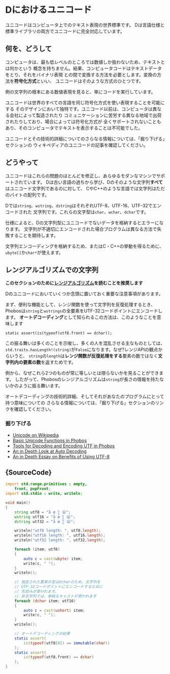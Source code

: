 # Dにおけるユニコード

ユニコードはコンピュータ上でのテキスト表現の世界標準です。
Dは言語仕様と標準ライブラリの両方でユニコードに完全対応しています。

## 何を、どうして

コンピュータは、最も低レベルのところでは数値しか扱わないため、テキストとは何かという
概念を持ちません。結果、コンピュータコードはテキストデータをとり、それをバイナリ表現
との間で変換する方法を必要とします。変換の方法を**符号化方式**といい、
ユニコードはそのような方式のひとつです。

例の文字列の根本にある数値表現を見ると、単にコードを実行しています。

ユニコードは世界のすべての言語を同じ符号化方式を使い表現することを可能にする
そのデザインにおいて独特です。ユニコード以前は、コンピュータは異なる会社によって製造されたり
コミュニケーションに苦労する異なる地域で出荷されたりしており、場合によっては符号化方式が
全くサポートされないこともあり、そのコンピュータでテキストを表示することは不可能でした。


ユニコードとその技術的詳細についてのさらなる情報については、「掘り下げる」セクションの
ウィキペディアのユニコードの記事を確認してください。

## どうやって

ユニコードはこれらの問題のほとんどを修正し、あらゆるモダンなマシンでサポートされています。
Dは古い言語の過ちから学び、Dのそのような文字列**すべて**はユニコード文字列であるのに対して、
CやC++のような言語では文字列はただのバイトの配列です。

Dでは`string`、`wstring`、`dstring`はそれぞれUTF-8、UTF-16、UTF-32でエンコードされた
文字列です。これらの文字型は`char`、`wchar`、`dchar`です。

仕様によると、Dの文字列型にユニコードでないデータを格納するとエラーになります。
文字列が不適切にエンコードされた場合プログラムは異なる方法で失敗することを期待します。

文字列エンコーディングを格納するため、またはC・C++の挙動を得るために、`ubyte[]`か`char*`が使えます。

## レンジアルゴリズムでの文字列

**このセクションのために[レンジアルゴリズム](gems/range-algorithms)を読むことを推奨します**

Dのユニコードにおいていくつか念頭に置いておく重要な注意事項があります。

まず、便利な機能として、レンジ関数を使って文字列を反復処理するとき、
Phobosは`string`と`wstrings`の全要素をUTF-32コードポイントにエンコードします。
**オートデコーディング**として知られるこの方法は、このようなことを意味します

```
static assert(is(typeof(utf8.front) == dchar));
```

この振る舞いは多くのことを示唆し、多くの人を混乱させる主なものとしては、
`std.traits.hasLength!(string)`が`False`になります。なぜ?レンジAPIの観点からいうと、
`string`の`length`は**レンジ関数が反復処理をする**要素の数ではなく**文字列内の要素の数**を返すためです。

例から、なぜこれら2つのものが常に等しいとは限らないかを見ることができます。
したがって、Phobosのレンジアルゴリズムは`string`が長さの情報を持たないかのように振る舞います。

オートデコーディングの技術的詳細、そしてそれがあなたのプログラムにとって持つ意味についての
さらなる情報については、「掘り下げる」セクションのリンクを確認してください。

### 掘り下げる

- [Unicode on Wikipedia](https://en.wikipedia.org/wiki/Unicode)
- [Basic Unicode Functions in Phobos](https://dlang.org/phobos/std_uni.html)
- [Tools for Decoding and Encoding UTF in Phobos](https://dlang.org/phobos/std_utf.html)
- [An in Depth Look at Auto Decoding](https://jackstouffer.com/blog/d_auto_decoding_and_you.html)
- [An in Depth Essay on Benefits of Using UTF-8](http://utf8everywhere.org/)

## {SourceCode}

```d
import std.range.primitives : empty,
    front, popFront;
import std.stdio : write, writeln;

void main()
{
    string utf8 = "å ø ∑ 😦";
    wstring utf16 = "å ø ∑ 😦";
    dstring utf32 = "å ø ∑ 😦";

    writeln("utf8 length: ", utf8.length);
    writeln("utf16 length: ", utf16.length);
    writeln("utf32 length: ", utf32.length);

    foreach (item; utf8)
    {
        auto c = cast(ubyte) item;
        write(c, " ");
    }
    writeln();

    // 指定された要素の型はdcharのため、文字列を
    // UTF-32コードポイントにエンコードするために
    // 先読みが使われます。
    // 非文字列では、単純なキャストが使われます
    foreach (dchar item; utf16)
    {
        auto c = cast(ushort) item;
        write(c, " ");
    }
    writeln();

    // オートデコーディングの結果
    static assert(
        is(typeof(utf8[0]) == immutable(char))
    );
    static assert(
        is(typeof(utf8.front) == dchar)
    );
}
```